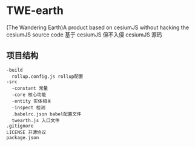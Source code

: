 # TWE-earth

(The Wandering Earth)A product based on cesiumJS without hacking the cesiumJS source code
基于 cesiumJS 但不入侵 cesiumJS 源码

## 项目结构

```
-build
  rollup.config.js rollup配置
-src
  -constant 常量
  -core 核心功能
  -entity 实体相关
  -inspect 检测
  .babelrc.json babel配置文件
  twearth.js 入口文件
.gitignore
LICENSE 开源协议
package.json
```
